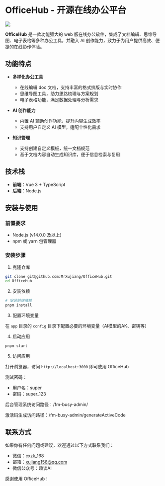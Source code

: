 # OfficeHub - 开源在线办公平台

![](https://orange.turntip.cn/doc/assets/deploy.gif)

**OfficeHub** 是一款功能强大的 web 版在线办公软件，集成了文档编辑、思维导图、电子表格等多种办公工具，并融入 AI 创作能力，致力于为用户提供高效、便捷的在线协作体验。

## 功能特点

- **多样化办公工具**
    - 在线编辑 doc 文档，支持丰富的格式排版与实时协作
    - 思维导图工具，助力思路梳理与方案规划
    - 电子表格功能，满足数据处理与分析需求

- **AI 创作能力**
    - 内置 AI 辅助创作功能，提升内容生成效率
    - 支持用户自定义 AI 模型，适配个性化需求

- **知识管理**
    - 支持创建自定义模板，统一文档规范
    - 基于文档内容自动生成知识库，便于信息检索与复用

## 技术栈

- **前端**：Vue 3 + TypeScript
- **后端**：Node.js

## 安装与使用

### 前置要求

- Node.js (v14.0.0 及以上)
- npm 或 yarn 包管理器

### 安装步骤

1. 克隆仓库
```bash
git clone git@github.com:MrXujiang/OfficeHub.git
cd OfficeHub
```

2. 安装依赖
```bash
# 安装前端依赖
pnpm install
```

3. 配置环境变量

在 `app` 目录的 `config` 目录下配置必要的环境变量（AI模型的AK、密钥等）

4. 启动应用
```bash
pnpm start
```

5. 访问应用
   
打开浏览器，访问 `http://localhost:3000` 即可使用 OfficeHub

测试密码：
- 用户名：super
- 密码：super_123


后台管理系统访问路径：/fm-busy-admin/

激活码生成访问路径：/fm-busy-admin/generateActiveCode

## 联系方式

如果你有任何问题或建议，欢迎通过以下方式联系我们：
- 微信：cxzk_168
- 邮箱：xujiang156@qq.com
- 微信公众号：趣谈AI

感谢使用 OfficeHub！
